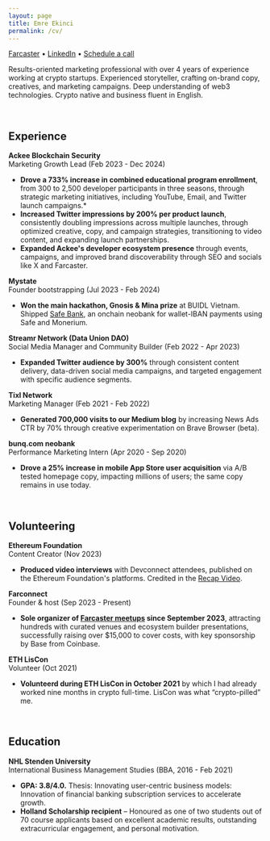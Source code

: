 ```yaml
---
layout: page
title: Emre Ekinci
permalink: /cv/
---
```


[Farcaster](https://warpcast.com/emr.eth) • [LinkedIn](https://www.linkedin.com/in/ekincixyz/) • [Schedule a call](https://cal.com/emree)

Results-oriented marketing professional with over 4 years of experience working at crypto startups. Experienced storyteller, crafting on-brand copy, creatives, and marketing campaigns. Deep understanding of web3 technologies. Crypto native and business fluent in English.

<br>

## Experience

**Ackee Blockchain Security**<br>
Marketing Growth Lead (Feb 2023 - Dec 2024)<br>
* **Drove a 733% increase in combined educational program enrollment**, from 300 to 2,500 developer participants in three seasons, through strategic marketing initiatives, including YouTube, Email, and Twitter launch campaigns.* 
* **Increased Twitter impressions by 200% per product launch**, consistently doubling impressions across multiple launches, through optimized creative, copy, and campaign strategies, transitioning to video content, and expanding launch partnerships.
* **Expanded Ackee's developer ecosystem presence** through events, campaigns, and improved brand discoverability through SEO and socials like X and Farcaster.

**Mystate**<br>
Founder bootstrapping (Jul 2023 - Feb 2024)<br>
* **Won the main hackathon, Gnosis & Mina prize** at BUIDL Vietnam. Shipped [Safe Bank](https://devfolio.co/projects/banking-protocol-d4ab), an onchain neobank for wallet-IBAN payments using Safe and Monerium.

**Streamr Network (Data Union DAO)**<br>
Social Media Manager and Community Builder (Feb 2022 - Apr 2023)<br>

* **Expanded Twitter audience by 300%** through consistent content delivery, data-driven social media campaigns, and targeted engagement with specific audience segments.

**Tixl Network**<br> 
Marketing Manager (Feb 2021 - Feb 2022)<br>
* **Generated 700,000 visits to our Medium blog** by increasing News Ads CTR by 70% through creative experimentation on Brave Browser (beta).

**bunq.com neobank**<br>
Performance Marketing Intern (Apr 2020 - Sep 2020)<br>
* **Drove a 25% increase in mobile App Store user acquisition** via A/B tested homepage copy, impacting millions of users; the same copy remains in use today.

<br>

## Volunteering
**Ethereum Foundation**<br>
Content Creator (Nov 2023)<br>
* **Produced video interviews** with Devconnect attendees, published on the Ethereum Foundation's platforms. Credited in the [Recap Video](https://www.youtube.com/watch?v=QoPFqV6jCTI).

**Farconnect**<br>
Founder & host (Sep 2023 - Present)<br>
* **Sole organizer of [Farcaster meetups](https://farconnect.xyz/) since September 2023**, attracting hundreds with curated venues and ecosystem builder presentations, successfully raising over $15,000 to cover costs, with key sponsorship by Base from Coinbase.

**ETH LisCon**<br>
Volunteer (Oct 2021)<br>
* **Volunteerd during ETH LisCon in October 2021** by which I had already worked nine months in crypto full-time. LisCon was what “crypto-pilled” me.

<br>

## Education
**NHL Stenden University**<br> 
International Business Management Studies (BBA, 2016 - Feb 2021)
* **GPA: 3.8/4.0.** Thesis: Innovating user-centric business models: Innovation of financial banking subscription services to accelerate growth.
* **Holland Scholarship recipient** – Honoured as one of two students out of 70 course applicants based on excellent academic results, outstanding extracurricular engagement, and personal motivation.
